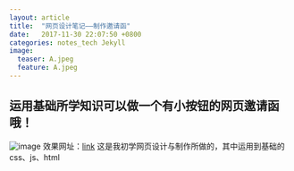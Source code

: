```yaml
---
layout: article
title:  "网页设计笔记——制作邀请函"
date:   2017-11-30 22:07:50 +0800
categories: notes_tech Jekyll
image:
  teaser: A.jpeg
  feature: A.jpeg
---
```

## 运用基础所学知识可以做一个有小按钮的网页邀请函哦！
![image](http://q3466141541.github.io/images/invitation.png)
效果网址：[link](https://q3466141541.github.io/hapipi/ )
这是我初学网页设计与制作所做的，其中运用到基础的css、js、html
